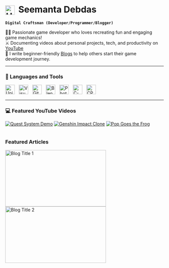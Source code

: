 <!--
**SeemantaDebdas/SeemantaDebdas** is a ✨ _special_ ✨ repository because its `README.md` (this file) appears on your GitHub profile.

Here are some ideas to get you started:

- 🔭 I’m currently working on ...
- 🌱 I’m currently learning ...
- 👯 I’m looking to collaborate on ...
- 🤔 I’m looking for help with ...
- 💬 Ask me about ...
- 📫 How to reach me: ...
- 😄 Pronouns: ...
- ⚡ Fun fact: ...
-->
# <img src="https://github.com/SeemantaDebdas/SeemantaDebdas/assets/68423533/5450af40-1447-4b43-8493-0063523d20c1" alt="User name" width="30" height="30" style="vertical-align: bottom; margin-right: 5px; margin-top: 5px;" /> Seemanta Debdas

**`Digital Craftsman (Developer/Programmer/Blogger)`**

🧙🏼 Passionate game developer who loves recreating fun and engaging game mechanics!<br/>
⚔️ Documenting videos about personal projects, tech, and productivity on [YouTube](https://www.youtube.com/@PortfolioAccount-ru8rn)<br/>
📜 I write beginner-friendly [Blogs](https://medium.com/@seemantadebdas) to help others start their game development journey.<br/>

---

### 🧰 Languages and Tools

<img align="left" alt="Unity" width="30px" style="padding-right:10px;" src="https://cdn.jsdelivr.net/gh/devicons/devicon@latest/icons/unity/unity-original.svg"/>
<img align="left" alt="Visual Studio" width="30px" style="padding-right:10px;" src="https://cdn.jsdelivr.net/gh/devicons/devicon@latest/icons/visualstudio/visualstudio-original.svg"/>
<img align="left" alt="Git" width="30px" style="padding-right:10px;" src="https://cdn.jsdelivr.net/gh/devicons/devicon@latest/icons/git/git-original.svg" />
<img align="left" alt="Blender" width="30px" style="padding-right:10px;" src="https://cdn.jsdelivr.net/gh/devicons/devicon@latest/icons/blender/blender-original.svg" />
<img align="left" alt="Photoshop" width="30px" style="padding-right:10px;" src="https://cdn.jsdelivr.net/gh/devicons/devicon@latest/icons/photoshop/photoshop-original.svg" />
<img align="left" alt="C-sharp" width="30px" style="padding-right:10px;" src="https://cdn.jsdelivr.net/gh/devicons/devicon@latest/icons/csharp/csharp-original.svg" />
<img align="left" alt="CPP" width="30px" style="padding-right:10px;" src="https://cdn.jsdelivr.net/gh/devicons/devicon@latest/icons/cplusplus/cplusplus-original.svg" />
<br/>
<br/>


---

### 💻 Featured YouTube Videos 
<!-- YouTube video cards from https://github.com/DenverCoder1/github-readme-youtube-cards -->
<!-- If you want to display the latest videos, then simply follow the instructions in the above repo. -->
<!-- If you however want to select which videos display, then you can manually generate the video link by changing the below parameters in angle brackets. -->
<!-- https://ytcards.demolab.com/?id=<video ID>&title=<video+title>&lang=en&timestamp=<video publish date in Unix time format>&background_color=%230d1117&title_color=%23ffffff&stats_color=%23dedede&max_title_lines=1&width=250&border_radius=5&duration=<video duration in seconds> "<video title>") -->
<!-- BEGIN YOUTUBE-CARDS -->

[![Quest System Demo](https://ytcards.demolab.com/?id=W0RbNd481cw&title=Quest+System+Demo&lang=en&timestamp=1717545600&background_color=%230d1117&title_color=%23ffffff&stats_color=%23dedede&max_title_lines=1&width=250&border_radius=5&duration=65 "Quest System Demo")](https://youtu.be/W0RbNd481cw?si=gQUDYk5rtBnPSAqN)
[![Genshin Impact Clone](https://ytcards.demolab.com/?id=_yKqTsXCVeU&title=Genshin+Impact+Clone&lang=en&timestamp=1717545600&background_color=%230d1117&title_color=%23ffffff&stats_color=%23dedede&max_title_lines=1&width=250&border_radius=5&duration=65 "Genshin Impact Clone")](https://youtu.be/_yKqTsXCVeU?si=v9YrILbX6aLgl7uH)
[![Pop Goes the Frog](https://ytcards.demolab.com/?id=UOnX3CzgDAk&title=Pop+Goes+the+Frog&lang=en&timestamp=1717545600&background_color=%230d1117&title_color=%23ffffff&stats_color=%23dedede&max_title_lines=1&width=250&border_radius=5&duration=65 "Pop Goes the Frog")](https://youtu.be/UOnX3CzgDAk?si=CUEN16a45n6rqBMv)


<!-- END YOUTUBE-CARDS -->

#

### Featured Articles

<a href="https://medium.com/eincode/trigonometry-for-game-development-34acca285ae3">
  <img src="https://github.com/SeemantaDebdas/SeemantaDebdas/assets/68423533/b78547c4-c687-49bf-ae24-b85f0e6e9267" alt="Blog Title 1" style="width: 320px; height: 180px;">
</a>

<a href="https://medium.com/eincode/getting-started-with-multiplayer-player-movement-f9f7f6a4217">
  <img src="https://github.com/SeemantaDebdas/SeemantaDebdas/assets/68423533/e13791d2-cb8c-4b1e-a8c6-2e445fe44b99" alt="Blog Title 2" style="width: 320px; height: 180px;">
</a>

<!--
### 📊 Stats

![Seemmanta's GitHub stats](https://github-readme-stats.vercel.app/api?username=seemantadebdas&show_icons=true&theme=gruvbox)

-->
